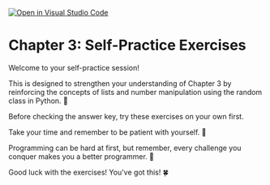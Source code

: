 [![Open in Visual Studio Code](https://classroom.github.com/assets/open-in-vscode-718a45dd9cf7e7f842a935f5ebbe5719a5e09af4491e668f4dbf3b35d5cca122.svg)](https://classroom.github.com/online_ide?assignment_repo_id=13816756&assignment_repo_type=AssignmentRepo)
# Chapter 3: Self-Practice Exercises

Welcome to your self-practice session! 

This is designed to strengthen your understanding of Chapter 3 by reinforcing the concepts of lists and number manipulation using the random class in Python. 🎉

Before checking the answer key, try these exercises on your own first. 

Take your time and remember to be patient with yourself. 🌟

Programming can be hard at first, but remember, every challenge you conquer makes you a better programmer. 🚀

Good luck with the exercises! You've got this! 🍀
